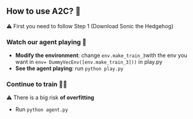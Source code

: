 ## How to use A2C? 📖
⚠️ First you need to follow Step 1 (Download Sonic the Hedgehog)
### Watch our agent playing 👀
- **Modify the environment**: change `env.make_train_3`with the env you want in `env= DummyVecEnv([env.make_train_3]))` in play.py
- **See the agent playing**: run `python play.py`

### Continue to train 🏃‍♂️
⚠️ There is a big risk **of overfitting**
- Run `python agent.py`
